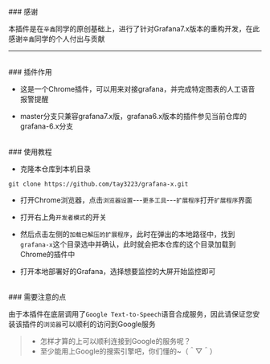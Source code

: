 <br/>
### 感谢

本插件是在`辛鑫`同学的原创基础上，进行了针对Grafana7.x版本的重构开发，在此感谢`辛鑫`同学的个人付出与贡献

<hr/>

<br/>
### 插件作用

- 这是一个Chrome插件，可以用来对接grafana，并完成特定图表的人工语音报警提醒

- master分支只兼容grafana7.x版，grafana6.x版本的插件参见当前仓库的grafana-6.x分支

<br/>
### 使用教程

- 克隆本仓库到本机目录

```shell
git clone https://github.com/tay3223/grafana-x.git
```

- 打开Chrome浏览器，点击`浏览器设置`---`更多工具`---`扩展程序`打开`扩展程序`界面

- 打开右上角`开发者模式`的开关

- 然后点击左侧的`加载已解压的扩展程序`，此时在弹出的本地路径中，找到`grafana-x`这个目录选中并确认，此时就会把本仓库的这个目录加载到Chrome的插件中

- 打开本地部署好的Grafana，选择想要监控的大屏开始监控即可

<br/>
### 需要注意的点

由于本插件在底层调用了`Google Text-to-Speech`语音合成服务，因此请保证您安装该插件的`浏览器`可以顺利的访问到Google服务
     
> - 怎样才算的上可以顺利连接到Google的服务呢？     
> - 至少能用上Google的搜索引擎吧，你们懂的~（＾▽＾）
